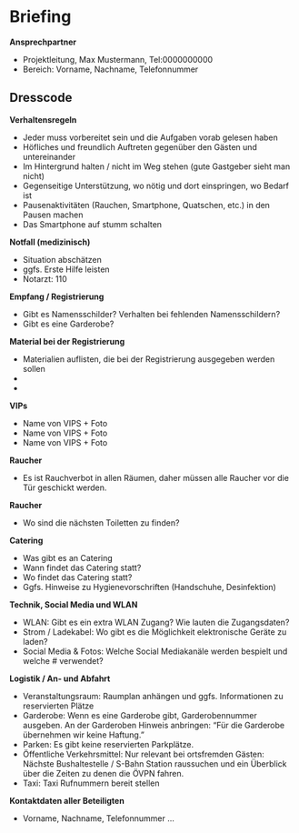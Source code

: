 # Briefing

**Ansprechpartner**
- Projektleitung, Max Mustermann, Tel:0000000000
- Bereich: Vorname, Nachname, Telefonnummer

**Dresscode**
-

**Verhaltensregeln**
- Jeder muss vorbereitet sein und die Aufgaben vorab gelesen haben
- Höfliches und freundlich Auftreten  gegenüber den Gästen und untereinander 
- Im Hintergrund halten / nicht im Weg stehen (gute Gastgeber sieht man nicht)
- Gegenseitige Unterstützung, wo nötig und dort einspringen, wo Bedarf ist
- Pausenaktivitäten (Rauchen, Smartphone, Quatschen, etc.) in den Pausen machen
- Das Smartphone auf stumm schalten

**Notfall (medizinisch)**
- Situation abschätzen
- ggfs. Erste Hilfe leisten
- Notarzt: 110

**Empfang / Registrierung**
- Gibt es Namensschilder? Verhalten bei fehlenden Namensschildern? 
- Gibt es eine Garderobe?

**Material bei der Registrierung**
- Materialien auflisten, die bei der Registrierung ausgegeben werden sollen
- 
-

**VIPs**
- Name von VIPS + Foto
- Name von VIPS + Foto
- Name von VIPS + Foto

**Raucher**
- Es ist Rauchverbot in allen Räumen, daher müssen alle Raucher vor die Tür geschickt werden.

**Raucher**
- Wo sind die nächsten Toiletten zu finden?

**Catering**
- Was gibt es an Catering
- Wann findet das Catering statt?
- Wo findet das Catering statt?
- Ggfs. Hinweise zu Hygienevorschriften (Handschuhe, Desinfektion) 

**Technik, Social Media und WLAN** 
- WLAN: Gibt es ein extra WLAN Zugang? Wie lauten die Zugangsdaten? 
- Strom / Ladekabel: Wo gibt es die Möglichkeit elektronische Geräte zu laden? 
- Social Media & Fotos: Welche Social Mediakanäle werden bespielt und welche # verwendet? 

**Logistik / An- und Abfahrt** 
- Veranstaltungsraum: Raumplan anhängen und ggfs. Informationen zu reservierten Plätze
- Garderobe: Wenn es eine Garderobe gibt, Garderobennummer ausgeben. An der Garderoben Hinweis anbringen: “Für die Garderobe übernehmen wir keine Haftung.”
- Parken: Es gibt keine reservierten Parkplätze.
- Öffentliche Verkehrsmittel: Nur relevant bei ortsfremden Gästen: Nächste Bushaltestelle / S-Bahn Station raussuchen  und ein Überblick über die Zeiten zu denen die ÖVPN fahren.
- Taxi: Taxi Rufnummern bereit stellen

**Kontaktdaten aller Beteiligten** 
- Vorname, Nachname, Telefonnummer 
...
